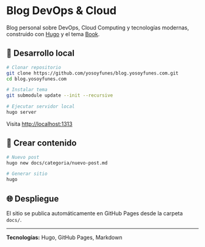 # Blog DevOps & Cloud

Blog personal sobre DevOps, Cloud Computing y tecnologías modernas, construido con [Hugo](https://gohugo.io/) y el tema [Book](https://github.com/alex-shpak/hugo-book).

## 🚀 Desarrollo local

```bash
# Clonar repositorio
git clone https://github.com/yosoyfunes/blog.yosoyfunes.com.git
cd blog.yosoyfunes.com

# Instalar tema
git submodule update --init --recursive

# Ejecutar servidor local
hugo server
```

Visita [http://localhost:1313](http://localhost:1313)

## 📝 Crear contenido

```bash
# Nuevo post
hugo new docs/categoria/nuevo-post.md

# Generar sitio
hugo
```

## 🌐 Despliegue

El sitio se publica automáticamente en GitHub Pages desde la carpeta `docs/`.

---

**Tecnologías:** Hugo, GitHub Pages, Markdown
